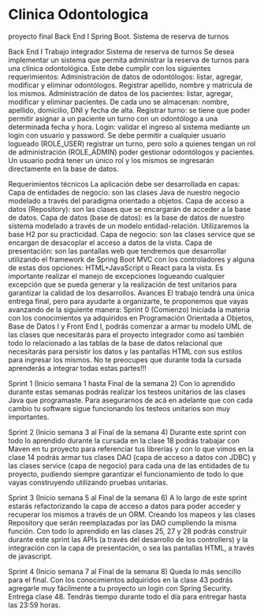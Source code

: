 # Clinica Odontologica
proyecto final  Back End  I Spring Boot. 
Sistema de reserva de turnos


Back End I
Trabajo integrador
Sistema de reserva de turnos
Se desea implementar un sistema que permita administrar la reserva de turnos para una clínica odontológica. Este debe cumplir con los siguientes requerimientos:
Administración de datos de odontólogos: listar, agregar, modificar y eliminar odontólogos. Registrar apellido, nombre y matrícula de los mismos.
Administración de datos de los pacientes: listar, agregar, modificar y eliminar pacientes. De cada uno se almacenan: nombre, apellido, domicilio, DNI y fecha de alta.
Registrar turno: se tiene que poder permitir asignar a un paciente un turno con un odontólogo a una determinada fecha y hora. 
Login: validar el ingreso al sistema mediante un login con usuario y password. Se debe permitir a cualquier usuario logueado (ROLE_USER) registrar un turno, pero solo a quienes tengan un rol de administración (ROLE_ADMIN) poder gestionar odontólogos y pacientes. Un usuario podrá tener un único rol y los mismos se ingresarán directamente en la base de datos.

Requerimientos técnicos
La aplicación debe ser desarrollada en capas:
Capa de entidades de negocio: son las clases Java de nuestro negocio modelado a través del paradigma orientado a objetos.
Capa de acceso a datos (Repository): son las clases que se encargarán de acceder a la base de datos.
Capa de datos (base de datos): es la base de datos de nuestro sistema modelado a través de un modelo entidad-relación. Utilizaremos la base H2 por su practicidad. 
Capa de negocio: son las clases service que se encargan de desacoplar el acceso a datos de la vista.
Capa de presentación: son las pantallas web que tendremos que desarrollar utilizando el framework de Spring Boot MVC con los controladores y alguna de estas dos opciones: HTML+JavaScript o React para la vista.
Es importante realizar el manejo de excepciones logueando cualquier excepción que se pueda generar y la realización de test unitarios para garantizar la calidad de los desarrollos.
Avances
El trabajo tendrá una única entrega final, pero para ayudarte a organizarte, te proponemos que vayas avanzando de la siguiente manera:
Sprint 0 (Comienzo)
Iniciada la materia con los conocimientos ya adquiridos en Programación Orientada a Objetos, Base de Datos I y Front End I, podrás comenzar a armar tu modelo UML de las clases que necesitarás para el proyecto integrador como así también todo lo relacionado a las tablas de la base de datos relacional que necesitarás para persistir los datos y las pantallas HTML con sus estilos para ingresar los mismos.  No te preocupes que durante toda la cursada aprenderás a integrar todas estas partes!!!

Sprint 1 (Inicio semana 1 hasta Final de la semana 2)
Con lo aprendido durante estas semanas podrás realizar los testeos unitarios de las clases Java que programaste. Para asegurarnos de acá en adelante que con cada cambio tu software sigue funcionando los testeos unitarios son muy importantes.


Sprint 2 (Inicio semana 3 al Final de la semana 4)
Durante este sprint con todo lo aprendido durante la cursada en la clase 18 podrás trabajar con Maven en tu proyecto para referenciar tus librerías y con lo que vimos en la clase 14 podrás armar tus clases DAO (capa de acceso a datos con JDBC) y las clases service (capa de negocio) para cada una de las entidades de tu proyecto, pudiendo siempre garantizar el funcionamiento de todo lo que vayas construyendo utilizando pruebas unitarias.


Sprint 3  (Inicio semana 5 al Final de la semana 6)
A lo largo de este sprint estarás refactorizando la capa de acceso a datos para poder acceder y recuperar los mismos a través de un ORM. Creando los mapeos y las clases Repository que serán reemplazadas por las DAO cumpliendo la misma función.
Con todo lo aprendido en las clases 25, 27 y 28 podrás construir durante este sprint las APIs (a través del desarrollo de los controllers) y la integración con la capa de presentación, o sea las pantallas HTML, a través de javascript.


Sprint 4 (Inicio semana 7 al Final de la semana 8)
Queda lo más sencillo para el final. Con los conocimientos adquiridos en la clase 43 podrás agregarle muy fácilmente a tu proyecto un login con Spring Security. 
Entrega clase 48. Tendrás tiempo durante todo el día para entregar hasta las 23:59 horas.

